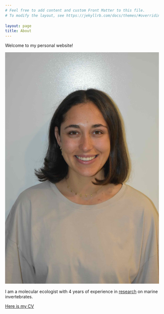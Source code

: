```yaml
---
# Feel free to add content and custom Front Matter to this file.
# To modify the layout, see https://jekyllrb.com/docs/themes/#overriding-theme-defaults

layout: page
title: About
---
```


Welcome to my personal website!

![Me](/ilha.jpeg)

I am a molecular ecologist with 4 years of experience in [research](/research/) on marine invertebrates.

[Here is my CV](/files/CV.pdf)